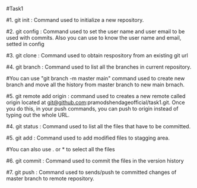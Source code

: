 #Task1

#1. git init : Command used to initialize a new repository.


#2. git config : Command used to set the user name and user email to be used with commits. Also you can use to know the user name and email, setted in config


#3. git clone : Command used to obtain respository from an existing git url

#4. git branch : Command used to list all the branches in current repository.

#You can use "git branch -m master main" command used to create new branch and move all the history from master branch to new main brnach.

#5. git remote add origin : command used to creates a new remote called origin located at git@github.com:pramodshendageofficial/task1.git. Once you do this, in your push commands, you can push to origin instead of typing out the whole URL.


#4. git status : Command used to list all the files that have to be committed.


#5. git add : Command used to add modified files to stagging area.

#You can also use . or * to select all the files


#6. git commit : Command used to commit the files in the version history


#7. git push : Command used to sends/push te committed changes of master branch to remote repository.